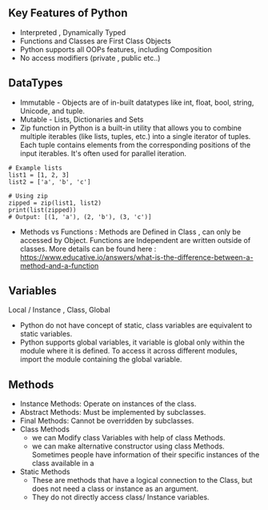 ## Key Features of Python

- Interpreted , Dynamically Typed
- Functions and Classes are First Class Objects
- Python supports all OOPs features, including Composition
- No access modifiers (private , public etc..)

## DataTypes

- Immutable - Objects are of in-built datatypes like int, float, bool, string, Unicode, and tuple.
- Mutable - Lists, Dictionaries and Sets
- Zip function in Python is a built-in utility that allows you to combine multiple iterables (like lists, tuples, etc.) into a single iterator of tuples. Each tuple contains elements from the corresponding positions of the input iterables. It's often used for parallel iteration.

```
# Example lists
list1 = [1, 2, 3]
list2 = ['a', 'b', 'c']

# Using zip
zipped = zip(list1, list2)
print(list(zipped))
# Output: [(1, 'a'), (2, 'b'), (3, 'c')]
```

- Methods vs Functions : Methods are Defined in Class , can only be accessed by Object. Functions are Independent are written outside of classes. More details can be found here : https://www.educative.io/answers/what-is-the-difference-between-a-method-and-a-function

## Variables

Local / Instance , Class, Global

- Python do not have concept of static, class variables are equivalent to static variables.
- Python supports global variables, it variable is global only within the module where it is defined. To access it across different modules, import the module containing the global variable.

## Methods

- Instance Methods: Operate on instances of the class.
- Abstract Methods: Must be implemented by subclasses.
- Final Methods: Cannot be overridden by subclasses.
- Class Methods
  - we can Modify class Variables with help of class Methods.
  - we can make alternative constructor using class Methods. Sometimes people have information of their specific instances of the class available in a
- Static Methods
  - These are methods that have a logical connection to the Class, but does not need a class or instance as an argument.
  - They do not directly access class/ Instance variables.
